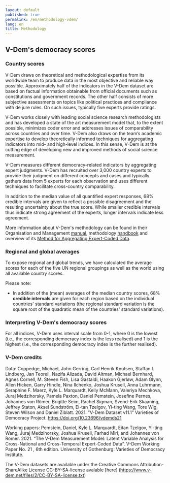 ```yaml
---
layout: default
published: true
permalink: /en/methodology-vdem/
lang: en
title: Methodology
---
```


## V-Dem's democracy scores

### Country scores

V-Dem draws on theoretical and methodological expertise from its worldwide team to produce data in the most objective and reliable way possible. Approximately half of the indicators in the V-Dem dataset are based on factual information obtainable from official documents such as constitutions and government records. The other half consists of more subjective assessments on topics like political practices and compliance with de jure rules. On such issues, typically five experts provide ratings.

V-Dem works closely with leading social science research methodologists and has developed a state of the art measurement model that, to the extent possible, minimizes coder error and addresses issues of comparability across countries and over time. V-Dem also draws on the team’s academic expertise to develop theoretically informed techniques for aggregating indicators into mid- and high-level indices. In this sense, V-Dem is at the cutting edge of developing new and improved methods of social science measurement.

V-Dem measures different democracy-related indicators by aggregating expert judgments. V-Dem has recruited over 3,000 country experts to provide their judgment on different concepts and cases and typically gathers data from 5 experts for each observation and uses different techniques to facilitate cross-country comparability.

In addition to the median value of all quantified expert responses, 68% credible intervals are given to reflect a possible disagreement and the resulting uncertainty about the true score. While smaller credible intervals thus indicate strong agreement of the experts, longer intervals indicate less agreement.

More information about V-Dem's methodology can be found in their Organisation and Management [manual](https://www.v-dem.net/media/filer_public/b6/57/b657b62d-b3a5-41b5-85bb-48e8d8db0a3d/org__man_v111.pdf), methodology [handbook](https://www.v-dem.net/media/filer_public/4e/1c/4e1c47ae-4800-436a-bbf1-c5fb50798bd3/methodology_v111.pdf) and overview of its [Method for Aggregating Expert-Coded Data](https://www.v-dem.net/media/filer_public/96/82/9682e043-d302-4e90-b927-3f37e8469acd/v-dem_policybrief_17_2018.pdf).

### Regional and global averages

To expose regional and global trends, we have calculated the average scores for each of the five UN regional groupings as well as the world using all available country scores.

Please note:

* In addition of the (mean) averages of the median country scores, 68% **credible intervals** are given for each region based on the individual countries' standard variations (the regional standard variation is the square root of the quadratic mean of the countries' standard variations).  

### Interpreting V-Dem's democracy scores

For all indices, V-Dem uses interval scale from 0-1, where 0 is the lowest (i.e., the corresponding democracy index is the less realised) and 1 is the highest (i.e., the corresponding democracy index is the further realised).

### V-Dem credits

Data: Coppedge, Michael, John Gerring, Carl Henrik Knutsen, Staffan I. Lindberg, Jan Teorell, Nazifa Alizada, David Altman, Michael Bernhard, Agnes Cornell, M. Steven Fish, Lisa Gastaldi, Haakon Gjerløw, Adam Glynn, Allen Hicken, Garry Hindle, Nina Ilchenko, Joshua Krusell, Anna Luhrmann, Seraphine F. Maerz, Kyle L. Marquardt, Kelly McMann, Valeriya Mechkova, Juraj Medzihorsky, Pamela Paxton, Daniel Pemstein, Joseﬁne Pernes, Johannes von Römer, Brigitte Seim, Rachel Sigman, Svend-Erik Skaaning, Jeffrey Staton, Aksel Sundström, Ei-tan Tzelgov, Yi-ting Wang, Tore Wig, Steven Wilson and Daniel Ziblatt. 2021. ”V-Dem Dataset v11.1” Varieties of Democracy Project. https://doi.org/10.23696/vdemds21

Working papers: Pemstein, Daniel, Kyle L. Marquardt, Eitan Tzelgov, Yi-ting Wang, Juraj Medzihorsky, Joshua Krusell, Farhad Miri, and Johannes von Römer. 2021. “The V-Dem Measurement Model: Latent Variable Analysis for Cross-National and Cross-Temporal Expert-Coded Data”. V-Dem Working Paper No. 21 , 6th edition. University of Gothenburg: Varieties of Democracy Institute.

The V-Dem datasets are available under the Creative Commons Attribution-ShareAlike License CC-BY-SA-license avalable [here] (https://www.v-dem.net/files/2/CC-BY-SA-license.txt)
